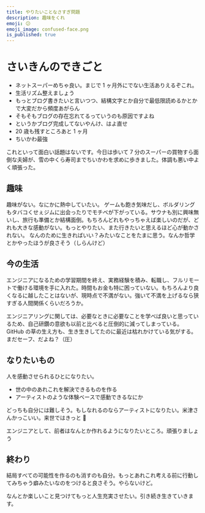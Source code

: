 ```yaml
---
title: やりたいことなさすぎ問題
description: 趣味をくれ
emoji: 😕
emoji_image: confused-face.png
is_published: true
---
```


# さいきんのできごと

- ネットスーパーめちゃ良い。まじで 1 ヶ月外にでない生活ありえるぞこれ。
- 生活リズム整えましょう
- もっとブログ書きたいと言いつつ、結構文字とか自分で最低限読めるかとかで大変だから頻度あがらん
- そもそもブログの存在忘れてるっていうのも原因ですよね
- というかブログ完成してないやんけ、はよ直せ
- 20 歳も残すところあと 1 ヶ月
- ちいかわ最強

これといって面白い話題はないです。今日は歩いて 7 分のスーパーの買物すら面倒な夫婦が、雪の中くら寿司までちいかわを求めに歩きました。体調も悪い中よく頑張った。

## 趣味

趣味がない。なにかに熱中していたい。
ゲームも飽き気味だし、ボルダリングもタバコくせぇジムに出会ったりでモチベが下がっている。サウナも別に興味無いし、旅行も準備とか結構面倒。もちろんどれもやっちゃえば楽しいのだが、どれも大きな感動がない。もっとやりたい、また行きたいと思えるほど心が動かされない。
なんのために生きればいい？みたいなことをたまに思う。なんか哲学とかやったほうが良さそう（しらんけど）

## 今の生活

エンジニアになるための学習期間を終え、実務経験を積み、転職し、フルリモートで働ける環境を手に入れた。時間もお金も特に困っていない。もちろんより良くなるに越したことはないが、現時点で不満がない。強いて不満を上げるなら狭すぎる人間関係くらいだろうか。

エンジニアリングに関しては、必要なときに必要なことを学べば良いと思っているため、自己研鑽の意欲も以前と比べると圧倒的に減ってしまっている。GitHub の草の生え方も、生き生きしてたのに最近は枯れかけている気がする。まだセーフ、だよね？（圧）

## なりたいもの

人を感動させられるひとになりたい。

- 世の中のあれこれを解決できるものを作る
- アーティストのような体験ベースで感動できるなにか

どっちも自分には難しそう。もしなれるのならアーティストになりたい。米津さんかっこいい。来世ではきっと :pray:

エンジニアとして、前者はなんとか作れるようになりたいところ。頑張りましょう

## 終わり

結局すべての可能性を作るのも消すのも自分。もっとあれこれ考える前に行動してみちゃう癖みたいなのをつけると良さそう。やらないけど。

なんとか楽しいこと見つけてもっと人生充実させたい。引き続き生きていきます。
